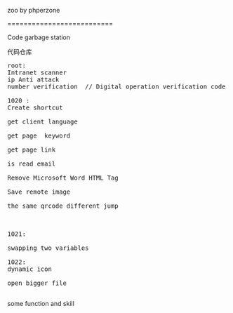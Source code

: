 zoo  by phperzone

==========================

Code garbage station


代码仓库 
<pre>
root:
Intranet scanner
ip Anti attack
number verification  // Digital operation verification code

1020 : 
Create shortcut

get client language

get page  keyword

get page link

is read email

Remove Microsoft Word HTML Tag

Save remote image

the same qrcode different jump



1021:

swapping two variables

1022:
dynamic icon 

open bigger file

</pre>

some function and skill
